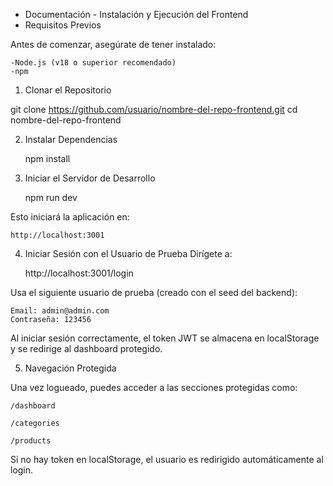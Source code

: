 - Documentación - Instalación y Ejecución del Frontend
- Requisitos Previos

Antes de comenzar, asegúrate de tener instalado:

    -Node.js (v18 o superior recomendado)
    -npm

1. Clonar el Repositorio

git clone https://github.com/usuario/nombre-del-repo-frontend.git
cd nombre-del-repo-frontend


2. Instalar Dependencias

    npm install

3. Iniciar el Servidor de Desarrollo

    npm run dev

Esto iniciará la aplicación en:

    http://localhost:3001

4. Iniciar Sesión con el Usuario de Prueba
Dirígete a:

    http://localhost:3001/login

Usa el siguiente usuario de prueba (creado con el seed del backend):

    Email: admin@admin.com
    Contraseña: 123456

Al iniciar sesión correctamente, el token JWT se almacena en localStorage y se redirige al dashboard protegido.

5. Navegación Protegida

Una vez logueado, puedes acceder a las secciones protegidas como:

    /dashboard

    /categories

    /products

Si no hay token en localStorage, el usuario es redirigido automáticamente al login.